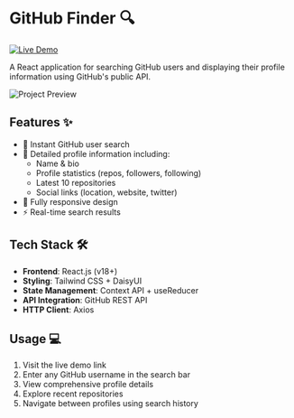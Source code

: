 # GitHub Finder 🔍

[![Live Demo](https://img.shields.io/badge/Live-Demo-blue)](https://github-finder-app-one-livid.vercel.app/)

A React application for searching GitHub users and displaying their profile information using GitHub's public API.

![Project Preview](./screenshot.png) <!-- Replace with actual screenshot path -->

## Features ✨

- 🔎 Instant GitHub user search
- 📄 Detailed profile information including:
  - Name & bio
  - Profile statistics (repos, followers, following)
  - Latest 10 repositories
  - Social links (location, website, twitter)
- 📱 Fully responsive design
- ⚡ Real-time search results

## Tech Stack 🛠️

- **Frontend**: React.js (v18+)
- **Styling**: Tailwind CSS + DaisyUI
- **State Management**: Context API + useReducer
- **API Integration**: GitHub REST API
- **HTTP Client**: Axios

## Usage 💻

1. Visit the live demo link
2. Enter any GitHub username in the search bar
3. View comprehensive profile details
4. Explore recent repositories
5. Navigate between profiles using search history
